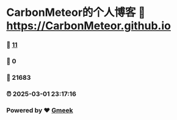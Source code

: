 # CarbonMeteor的个人博客 :link: https://CarbonMeteor.github.io 
### :page_facing_up: [11](https://CarbonMeteor.github.io/tag.html) 
### :speech_balloon: 0 
### :hibiscus: 21683 
### :alarm_clock: 2025-03-01 23:17:16 
### Powered by :heart: [Gmeek](https://github.com/Meekdai/Gmeek)
